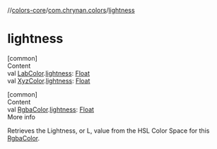 //[colors-core](../../index.md)/[com.chrynan.colors](index.md)/[lightness](lightness.md)



# lightness  
[common]  
Content  
val [LabColor](-lab-color/index.md).[lightness](lightness.md): [Float](https://kotlinlang.org/api/latest/jvm/stdlib/kotlin/-float/index.html)  
val [XyzColor](-xyz-color/index.md).[lightness](lightness.md): [Float](https://kotlinlang.org/api/latest/jvm/stdlib/kotlin/-float/index.html)  


[common]  
Content  
val [RgbaColor](-rgba-color/index.md).[lightness](lightness.md): [Float](https://kotlinlang.org/api/latest/jvm/stdlib/kotlin/-float/index.html)  
More info  


Retrieves the Lightness, or L, value from the HSL Color Space for this [RgbaColor](-rgba-color/index.md).

  




